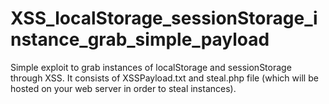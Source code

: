 # XSS_localStorage_sessionStorage_instance_grab_simple_payload
Simple exploit to grab instances of localStorage and sessionStorage through XSS. It consists of XSSPayload.txt and steal.php file (which will be hosted on your web server in order to steal instances).

